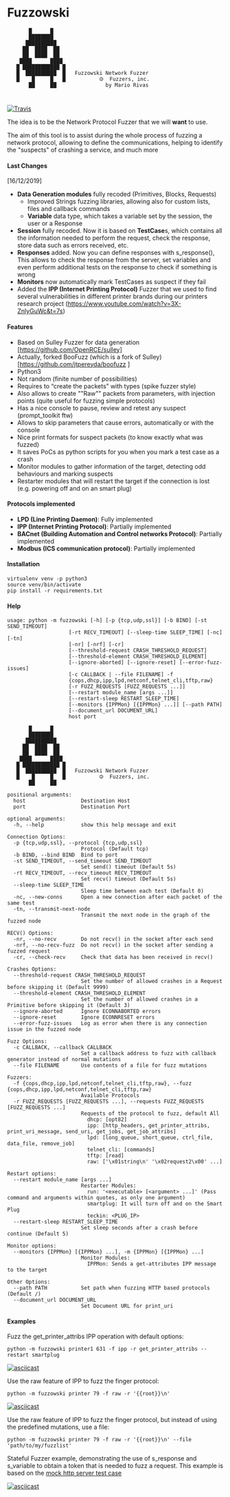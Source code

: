 #  Fuzzowski
```
       █      █       
       ████████       
      ██████████      
     ██  ████  ██     
     ██  ████  ██     
    ████      ████    
   █ ████████████ █   
   █  ██████████  █   Fuzzowski Network Fuzzer
   █    █     █   █           🄯  Fuzzers, inc.
       ██     ██                by Mario Rivas
```

#

[![Travis](https://travis-ci.com/nccgroup/fuzzowski.svg?branch=master)](https://travis-ci.com/nccgroup/fuzzowski)

The idea is to be the Network Protocol Fuzzer that we will __want__ to use.

The aim of this tool is to assist during the whole process of fuzzing a network protocol, 
allowing to define the communications, helping to identify the "suspects" of crashing a service,
and much more

#### Last Changes

[16/12/2019]
* **Data Generation modules** fully recoded (Primitives, Blocks, Requests)
  * Improved Strings fuzzing libraries, allowing also for custom lists, files and callback commands
  * **Variable** data type, which takes a variable set by the session, the user or a Response
* **Session** fully recoded. Now it is based on **TestCase**s, which contains all the information needed to perform the request, check the response, store data such as errors received, etc.
* **Responses** added. Now you can define responses with s_response(), This allows to check the response from the server, set variables and even perform additional tests on the response to check if something is wrong
* **Monitors** now automatically mark TestCases as suspect if they fail
* Added the **IPP (Internet Printing Protocol)** Fuzzer that we used to find several vulnerabilities in different printer brands during our printers research project (https://www.youtube.com/watch?v=3X-ZnlyGuWc&t=7s) 

#### Features
* Based on Sulley Fuzzer for data generation [https://github.com/OpenRCE/sulley]
* Actually, forked BooFuzz (which is a fork of Sulley) [https://github.com/jtpereyda/boofuzz ]
* Python3
* Not random (finite number of possibilities)
* Requires to “create the packets” with types (spike fuzzer style)
* Also allows to create ""Raw"" packets from parameters, with injection points (quite useful for fuzzing simple protocols)
* Has a nice console to pause, review and retest any suspect (prompt_toolkit ftw)
* Allows to skip parameters that cause errors, automatically or with the console
* Nice print formats for suspect packets (to know exactly what was fuzzed)
* It saves PoCs as python scripts for you when you mark a test case as a crash
* Monitor modules to gather information of the target, detecting odd behaviours and marking suspects
* Restarter modules that will restart the target if the connection is lost (e.g. powering off and on an smart plug)

#### Protocols implemented
* **LPD (Line Printing Daemon)**: Fully implemented
* **IPP (Internet Printing Protocol)**: Partially implemented
* **BACnet (Building Automation and Control networks Protocol)**: Partially implemented
* **Modbus (ICS communication protocol)**: Partially implemented

#### Installation
```
virtualenv venv -p python3
source venv/bin/activate
pip install -r requirements.txt
```
#### Help
```
usage: python -m fuzzowski [-h] [-p {tcp,udp,ssl}] [-b BIND] [-st SEND_TIMEOUT]
                    [-rt RECV_TIMEOUT] [--sleep-time SLEEP_TIME] [-nc] [-tn]
                    [-nr] [-nrf] [-cr]
                    [--threshold-request CRASH_THRESHOLD_REQUEST]
                    [--threshold-element CRASH_THRESHOLD_ELEMENT]
                    [--ignore-aborted] [--ignore-reset] [--error-fuzz-issues]
                    [-c CALLBACK | --file FILENAME] -f
                    {cops,dhcp,ipp,lpd,netconf,telnet_cli,tftp,raw}
                    [-r FUZZ_REQUESTS [FUZZ_REQUESTS ...]]
                    [--restart module_name [args ...]]
                    [--restart-sleep RESTART_SLEEP_TIME]
                    [--monitors {IPPMon} [{IPPMon} ...]] [--path PATH]
                    [--document_url DOCUMENT_URL]
                    host port

       █      █       
       ████████       
      ██████████      
     ██  ████  ██     
     ██  ████  ██     
    ████      ████    
   █ ████████████ █   
   █  ██████████  █   Fuzzowski Network Fuzzer
   █    █     █   █           🄯  Fuzzers, inc.
       ██     ██       

positional arguments:
  host                  Destination Host
  port                  Destination Port

optional arguments:
  -h, --help            show this help message and exit

Connection Options:
  -p {tcp,udp,ssl}, --protocol {tcp,udp,ssl}
                        Protocol (Default tcp)
  -b BIND, --bind BIND  Bind to port
  -st SEND_TIMEOUT, --send_timeout SEND_TIMEOUT
                        Set send() timeout (Default 5s)
  -rt RECV_TIMEOUT, --recv_timeout RECV_TIMEOUT
                        Set recv() timeout (Default 5s)
  --sleep-time SLEEP_TIME
                        Sleep time between each test (Default 0)
  -nc, --new-conns      Open a new connection after each packet of the same test
  -tn, --transmit-next-node
                        Transmit the next node in the graph of the fuzzed node

RECV() Options:
  -nr, --no-recv        Do not recv() in the socket after each send
  -nrf, --no-recv-fuzz  Do not recv() in the socket after sending a fuzzed request
  -cr, --check-recv     Check that data has been received in recv()

Crashes Options:
  --threshold-request CRASH_THRESHOLD_REQUEST
                        Set the number of allowed crashes in a Request before skipping it (Default 9999)
  --threshold-element CRASH_THRESHOLD_ELEMENT
                        Set the number of allowed crashes in a Primitive before skipping it (Default 3)
  --ignore-aborted      Ignore ECONNABORTED errors
  --ignore-reset        Ignore ECONNRESET errors
  --error-fuzz-issues   Log as error when there is any connection issue in the fuzzed node

Fuzz Options:
  -c CALLBACK, --callback CALLBACK
                        Set a callback address to fuzz with callback generator instead of normal mutations
  --file FILENAME       Use contents of a file for fuzz mutations

Fuzzers:
  -f {cops,dhcp,ipp,lpd,netconf,telnet_cli,tftp,raw}, --fuzz {cops,dhcp,ipp,lpd,netconf,telnet_cli,tftp,raw}
                        Available Protocols
  -r FUZZ_REQUESTS [FUZZ_REQUESTS ...], --requests FUZZ_REQUESTS [FUZZ_REQUESTS ...]
                        Requests of the protocol to fuzz, default All
                          dhcp: [opt82]
                          ipp: [http_headers, get_printer_attribs, print_uri_message, send_uri, get_jobs, get_job_attribs]
                          lpd: [long_queue, short_queue, ctrl_file, data_file, remove_job]
                          telnet_cli: [commands]
                          tftp: [read]
                          raw: ['\x01string\n' '\x02request2\x00' ...]

Restart options:
  --restart module_name [args ...]
                        Restarter Modules:
                          run: '<executable> [<argument> ...]' (Pass command and arguments within quotes, as only one argument)
                          smartplug: It will turn off and on the Smart Plug
                          teckin: <PLUG_IP>
  --restart-sleep RESTART_SLEEP_TIME
                        Set sleep seconds after a crash before continue (Default 5)

Monitor options:
  --monitors {IPPMon} [{IPPMon} ...], -m {IPPMon} [{IPPMon} ...]
                        Monitor Modules:
                          IPPMon: Sends a get-attributes IPP message to the target

Other Options:
  --path PATH           Set path when fuzzing HTTP based protocols (Default /)
  --document_url DOCUMENT_URL
                        Set Document URL for print_uri

```

#### Examples
Fuzz the get_printer_attribs IPP operation with default options:

```python -m fuzzowski printer1 631 -f ipp -r get_printer_attribs --restart smartplug```

[![asciicast](https://asciinema.org/a/0RMDMrJWiFo4RoRwAjx61BXDY.svg)](https://asciinema.org/a/0RMDMrJWiFo4RoRwAjx61BXDY)

Use the raw feature of IPP to fuzz the finger protocol:

```python -m fuzzowski printer 79 -f raw -r '{{root}}\n'```

[![asciicast](https://asciinema.org/a/Pch0JbkNK97dgrCUMK8iIfJv5.svg)](https://asciinema.org/a/Pch0JbkNK97dgrCUMK8iIfJv5)

Use the raw feature of IPP to fuzz the finger protocol, but instead of using the predefined mutations, use a file:

```python -m fuzzowski printer 79 -f raw -r '{{root}}\n' --file 'path/to/my/fuzzlist'```

Stateful Fuzzer example, demonstrating the use of s_response and s_variable to obtain a token that is needed to fuzz a request. This example is based on the [mock http server test case](https://github.com/nccgroup/fuzzowski/blob/master/tests/mock_http_server/mock_http_fuzzer.py)

[![asciicast](https://asciinema.org/a/290852.svg)](https://asciinema.org/a/290852)

